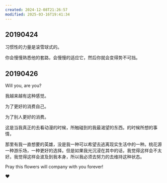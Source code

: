 ```yaml
---
created: 2024-12-08T21:26:57
modified: 2025-03-16T19:41:34
---
```

## 20190424

习惯性的力量是滚雪球式的。

你会慢慢熟悉他的套路，会慢慢的适应它，然后你就会变得势不可挡。

## 20190426

Will you, are you?

我越来越有这种感觉。

为了更好的消费自己。

为了别人更好的消费。

这是当我真正的去看动漫的时候，所触碰到的我最渴望的东西。的时候所想的事情，

那里有我一直想要的英雄，没是我一种可以希望去逃离现实生活中的一种。桃花源一种游乐场，一种更好的选择。但是如果我光沉浸在其中的话，我觉得这样会不太好。我觉得这样会波及到我本身，所以我必须去努力的去维持这种状态。

Pray this flowers will company with you forever!

❤
